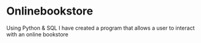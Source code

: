 # Onlinebookstore
Using Python &amp; SQL I have created a program that allows a user to interact with an online bookstore
